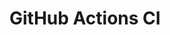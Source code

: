 # GitHub Actions CI













































































































































































































































































































































































































































































































































































































































































































































































































































































































































































































































































































































































































































